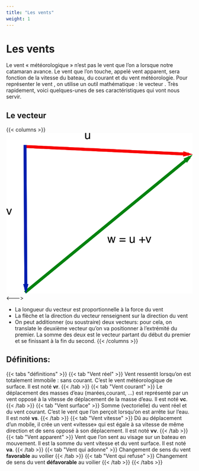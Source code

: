 ```yaml
---
title: "Les vents"
weight: 1
---
```

# Les vents
Le vent « météorologique » n’est pas le vent que l’on a lorsque notre catamaran avance. Le vent que l’on touche, appelé vent apparent, sera fonction de la vitesse du bateau, du courant et du vent météorologie.
Pour représenter le vent , on utilise un outil mathématique : le vecteur . Très rapidement, voici quelques-unes de ses caractéristiques qui vont nous servir.

## Le vecteur
{{< columns >}}
![Vecteurs](images/vectors.png)
<--->
- La longueur du vecteur est proportionnelle à la force du vent
- La flèche et la direction du vecteur renseignent sur la direction du vent
- On peut additionner (ou soustraire) deux vecteurs: pour cela, on translate le deuxième vecteur
qu’on va positionner à l’extrémité du premier. La somme des deux est le vecteur partant du début du premier et se finissant à la fin du second.
{{< /columns >}}

## Définitions:
{{< tabs "définitions" >}}
{{< tab "Vent réel" >}}
Vent ressentit lorsqu’on est totalement immobile : sans courant. C’est le vent météorologique de surface. Il est noté **vr**.
{{< /tab >}}
{{< tab "Vent courant" >}}
Le déplacement des masses d’eau (marées,courant, ...) est représenté par un vent opposé à la vitesse de déplacement de la masse d’eau. Il est noté **vc**.
{{< /tab >}}
{{< tab "Vent surface" >}}
Somme (vectorielle) du vent réel et du vent courant. C’est le vent que l’on perçoit lorsqu’on est arrête ́sur l’eau. Il est noté **vs**.
{{< /tab >}}
{{< tab "Vent vitesse" >}}
Dû au déplacement d’un mobile, il crée un vent «vitesse» qui est égale à sa vitesse de même direction et de sens opposé à son déplacement. Il est noté **vv**.
{{< /tab >}}
{{< tab "Vent apparent" >}}
Vent que l’on sent au visage sur un bateau en mouvement. Il est la somme du vent vitesse et du
vent surface. Il est noté **va**.
{{< /tab >}}
{{< tab "Vent qui adonne" >}}
Changement de sens du vent **favorable** au voilier
{{< /tab >}}
{{< tab "Vent qui refuse" >}}
Changement de sens du vent **défavorable** au voilier
{{< /tab >}}
{{< /tabs >}}

